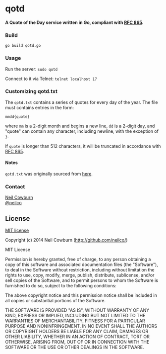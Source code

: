 # qotd

__A Quote of the Day service written in Go, compliant with [RFC 865](https://tools.ietf.org/html/rfc865).__

### Build

`go build qotd.go`

### Usage

Run the server: `sudo qotd`

Connect to it via Telnet: `telnet localhost 17`

### Customizing qotd.txt

The `qotd.txt` contains a series of quotes for every day of the year. The file must contains entries in the form:

```
mmdd{quote}
```

where `mm` is a 2-digit month and begins a new line, `dd` is a 2-digit day, and "quote" can contain any character, including newline,
with the exception of `}`.

If `quote` is longer than 512 characters, it will be truncated in accordance with [RFC 865](https://tools.ietf.org/html/rfc865).

#### Notes

`qotd.txt` was originally sourced from [here](ftp://ftp.mrynet.com/USENIX/85.1/langston/sun/TODAY/qotd.txt).

### Contact

[Neil Cowburn](http://github.com/neilco)  
[@neilco](https://twitter.com/neilco)

## License

[MIT license](http://neil.mit-license.org)

Copyright (c) 2014 Neil Cowburn (http://github.com/neilco/)

MIT License

Permission is hereby granted, free of charge, to any person obtaining
a copy of this software and associated documentation files (the
"Software"), to deal in the Software without restriction, including
without limitation the rights to use, copy, modify, merge, publish,
distribute, sublicense, and/or sell copies of the Software, and to
permit persons to whom the Software is furnished to do so, subject to
the following conditions:

The above copyright notice and this permission notice shall be
included in all copies or substantial portions of the Software.

THE SOFTWARE IS PROVIDED "AS IS", WITHOUT WARRANTY OF ANY KIND,
EXPRESS OR IMPLIED, INCLUDING BUT NOT LIMITED TO THE WARRANTIES OF
MERCHANTABILITY, FITNESS FOR A PARTICULAR PURPOSE AND
NONINFRINGEMENT. IN NO EVENT SHALL THE AUTHORS OR COPYRIGHT HOLDERS BE
LIABLE FOR ANY CLAIM, DAMAGES OR OTHER LIABILITY, WHETHER IN AN ACTION
OF CONTRACT, TORT OR OTHERWISE, ARISING FROM, OUT OF OR IN CONNECTION
WITH THE SOFTWARE OR THE USE OR OTHER DEALINGS IN THE SOFTWARE.
